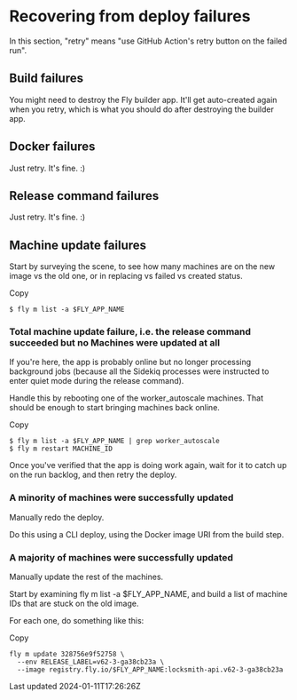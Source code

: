 # Recovering from deploy failures

In this section, "retry" means "use GitHub Action's retry button on the failed run".

## Build failures

You might need to destroy the Fly builder app. It'll get auto-created again when you retry, which is what you should do after destroying the builder app.

## Docker failures

Just retry. It's fine. :)

## Release command failures

Just retry. It's fine. :)

## Machine update failures

Start by surveying the scene, to see how many machines are on the new image vs the old one, or in replacing vs failed vs created status.

Copy

    $ fly m list -a $FLY_APP_NAME

### Total machine update failure, i.e. the release command succeeded but no Machines were updated at all

If you're here, the app is probably online but no longer processing background jobs (because all the Sidekiq processes were instructed to enter quiet mode during the release command).

Handle this by rebooting one of the worker\_autoscale machines. That should be enough to start bringing machines back online.

Copy

    $ fly m list -a $FLY_APP_NAME | grep worker_autoscale
    $ fly m restart MACHINE_ID

Once you've verified that the app is doing work again, wait for it to catch up on the run backlog, and then retry the deploy.

### A minority of machines were successfully updated

Manually redo the deploy.

Do this using a CLI deploy, using the Docker image URI from the build step.

### A majority of machines were successfully updated

Manually update the rest of the machines.

Start by examining fly m list -a $FLY\_APP\_NAME, and build a list of machine IDs that are stuck on the old image.

For each one, do something like this:

Copy

    fly m update 328756e9f52758 \
      --env RELEASE_LABEL=v62-3-ga38cb23a \
      --image registry.fly.io/$FLY_APP_NAME:locksmith-api.v62-3-ga38cb23a

Last updated 2024-01-11T17:26:26Z